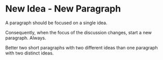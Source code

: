 



# New Idea - New Paragraph

A paragraph should be focused on a single idea. 

Consequently, when the focus of the discussion changes, start a new paragraph. Always.

Better two short paragraphs with two different ideas than one paragraph with two distinct ideas. 




